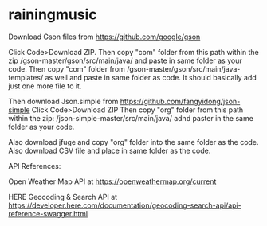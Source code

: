 # rainingmusic

Download Gson files from 
https://github.com/google/gson

Click Code>Download ZIP.
Then copy "com" folder from this path within the zip
/gson-master/gson/src/main/java/
and paste in same folder as your code.
Then copy "com" folder from 
/gson-master/gson/src/main/java-templates/
as well and paste in same folder as code. It should basically add just one more file to it.

Then download Json.simple from
https://github.com/fangyidong/json-simple
Click Code>Download ZIP
Then copy "org" folder from this path within the zip:
/json-simple-master/src/main/java/
adnd paster in the same folder as your code.

Also download jfuge and copy "org" folder into the same folder as the code.
Also download CSV file and place in same folder as the code.

API References:

Open Weather Map API at
https://openweathermap.org/current

HERE Geocoding & Search API at
https://developer.here.com/documentation/geocoding-search-api/api-reference-swagger.html 
